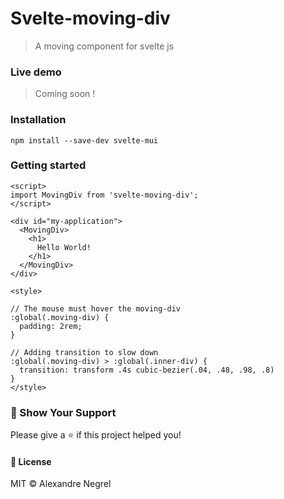 # Svelte-moving-div

> A moving component for svelte js

### Live demo

> Coming soon !

### Installation

```
npm install --save-dev svelte-mui
```

### Getting started

```svelte
<script>
import MovingDiv from 'svelte-moving-div';
</script>

<div id="my-application">
  <MovingDiv>
    <h1>
      Hello World!
    </h1>
  </MovingDiv>
</div>

<style>

// The mouse must hover the moving-div
:global(.moving-div) {
  padding: 2rem;
}

// Adding transition to slow down
:global(.moving-div) > :global(.inner-div) {
  transition: transform .4s cubic-bezier(.04, .48, .98, .8)
}
</style>
```

### :stars: Show Your Support
Please give a :star: if this project helped you!

#### :scroll: License
MIT © Alexandre Negrel

